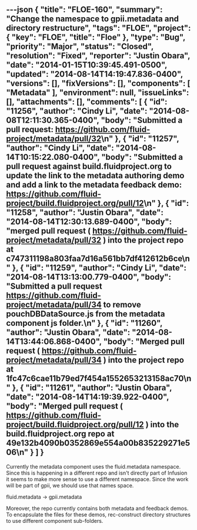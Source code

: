 ---json
{
  "title": "FLOE-160",
  "summary": "Change the namespace to gpii.metadata and directory restructure",
  "tags": "FLOE",
  "project": {
    "key": "FLOE",
    "title": "Floe"
  },
  "type": "Bug",
  "priority": "Major",
  "status": "Closed",
  "resolution": "Fixed",
  "reporter": "Justin Obara",
  "date": "2014-01-15T10:39:45.491-0500",
  "updated": "2014-08-14T14:19:47.836-0400",
  "versions": [],
  "fixVersions": [],
  "components": [
    "Metadata"
  ],
  "environment": null,
  "issueLinks": [],
  "attachments": [],
  "comments": [
    {
      "id": "11256",
      "author": "Cindy Li",
      "date": "2014-08-08T12:11:30.365-0400",
      "body": "Submitted a pull request: <https://github.com/fluid-project/metadata/pull/32>\n"
    },
    {
      "id": "11257",
      "author": "Cindy Li",
      "date": "2014-08-14T10:15:22.080-0400",
      "body": "Submitted a pull request against build.fluidproject.org to update the link to the metadata authoring demo and add a link to the metadata feedback demo: <https://github.com/fluid-project/build.fluidproject.org/pull/12>\n"
    },
    {
      "id": "11258",
      "author": "Justin Obara",
      "date": "2014-08-14T12:30:13.689-0400",
      "body": "merged pull request ( <https://github.com/fluid-project/metadata/pull/32> ) into the project repo at c747311198a803faa7d16a561bb7df412612b6ce\n"
    },
    {
      "id": "11259",
      "author": "Cindy Li",
      "date": "2014-08-14T13:13:00.779-0400",
      "body": "Submitted a pull request <https://github.com/fluid-project/metadata/pull/34> to remove pouchDBDataSource.js from the metadata component js folder.\n"
    },
    {
      "id": "11260",
      "author": "Justin Obara",
      "date": "2014-08-14T13:44:06.868-0400",
      "body": "Merged pull request ( <https://github.com/fluid-project/metadata/pull/34> ) into the project repo at 1fc47c6cae11b79ed7f454a1552653213158ac70\n"
    },
    {
      "id": "11261",
      "author": "Justin Obara",
      "date": "2014-08-14T14:19:39.922-0400",
      "body": "Merged pull request ( <https://github.com/fluid-project/build.fluidproject.org/pull/12> ) into the build.fluidproject.org repo at 49e132b4090b0352869e554a00b835229271e506\n"
    }
  ]
}
---
Currently the metadata component uses the fluid.metadata namespace. Since this is happening in a different repo and isn't directly part of Infusion it seems to make more sense to use a different namespace. Since the work will be part of gpii, we should use that names space.

fluid.metadata -> gpii.metadata

Moreover, the repo currently contains both metadata and feedback demos. To encapsulate the files for these demos, rec-construct directory structures to use different component sub-folders.

        